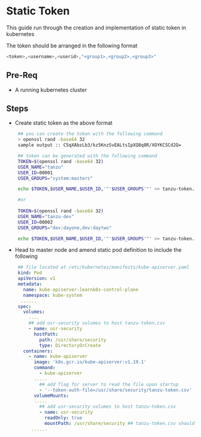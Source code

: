 # Static Token 

This guide run through the creation and implementation of static token in kubernetes 

The token should be arranged in the following format

```bash
<token>,<username>,<userid>,"<group1>,<group2>,<group3>"
```

## Pre-Req
 - A running kubernetes cluster 

## Steps

 - Create static token as the above format 
   ```bash
    ## you can create the token with the following command 
    > openssl rand -base64 32
    sample output :: C5qXAbzLb3/kz5KnzSvEALtsIpXQ8q8R/XOYKCSCd2Q=

    ## token can be generated with the following command 
    TOKEN=$(openssl rand -base64 32)
    USER_NAME="tanzu"
    USER_ID=00001
    USER_GROUPS="system:masters"

    echo $TOKEN,$USER_NAME,$USER_ID,'"'$USER_GROUPS'"' >> tanzu-token.csv

    #or
    
    TOKEN=$(openssl rand -base64 32)
    USER_NAME="tanzu-dev"
    USER_ID=00002
    USER_GROUPS="dev:dayone,dev:daytwo"

    echo $TOKEN,$USER_NAME,$USER_ID,'"'$USER_GROUPS'"' >> tanzu-token.csv 

   ```
  
 - Head to master node and amend static pod definition to include the following
   ```yml
    ## file located at /etc/kubernetes/manifests/kube-apiserver.yaml
    kind: Pod
    apiVersion: v1
    metadata:
      name: kube-apiserver-learnk8s-control-plane
      namespace: kube-system
     ......
    spec:
      volumes:
        ....
        ## add usr-security volumes to host tanzu-token.csv
        - name: usr-security 
          hostPath:
            path: /usr/share/security
            type: DirectoryOrCreate
      containers:
        - name: kube-apiserver
          image: 'k8s.gcr.io/kube-apiserver:v1.19.1'
          command:
            - kube-apiserver
          .....
            ## add flag for server to read the file upon startup
            - '--token-auth-file=/usr/share/security/tanzu-token.csv'
          volumeMounts:
          .....
            ## add usr-security volumes to host tanzu-token.csv
            - name: usr-security
              readOnly: true
              mountPath: /usr/share/security ## tanzu-token.csv should be availabe in this host path
         ......
   ```
